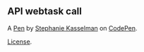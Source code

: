 API webtask call
----------------


A [Pen](http://codepen.io/Kathuter/pen/bqVXPw) by [Stephanie Kasselman](http://codepen.io/Kathuter) on [CodePen](http://codepen.io/).

[License](http://codepen.io/Kathuter/pen/bqVXPw/license).